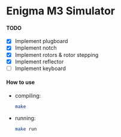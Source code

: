 # Enigma M3 Simulator

#### TODO
- [x] Implement plugboard
- [x] Implement notch
- [x] Implement rotors & rotor stepping
- [x] Implement reflector
- [ ] Implement keyboard

#### How to use
- compiling:
    ```bash
    make
    ```
- running: 
    ```bash
    make run
    ```
